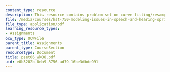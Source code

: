 ```yaml
---
content_type: resource
description: This resource contains problem set on curve fitting/resampling.
file: /media/courses/hst-750-modeling-issues-in-speech-and-hearing-spring-2006/e0b3202b8eb98756ad7916be3dbde991_pset06_wk08.pdf
file_type: application/pdf
learning_resource_types:
- Assignments
ocw_type: OCWFile
parent_title: Assignments
parent_type: CourseSection
resourcetype: Document
title: pset06_wk08.pdf
uid: e0b3202b-8eb9-8756-ad79-16be3dbde991
---
```

